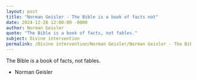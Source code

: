 ```yaml
---
layout: post
title: "Norman Geisler - The Bible is a book of facts not"
date: 2024-12-28 12:00:00 -0000
author: Norman Geisler
quote: "The Bible is a book of facts, not fables."
subject: Divine intervention
permalink: /Divine intervention/Norman Geisler/Norman Geisler - The Bible is a book of facts not
---
```


The Bible is a book of facts, not fables.

- Norman Geisler
